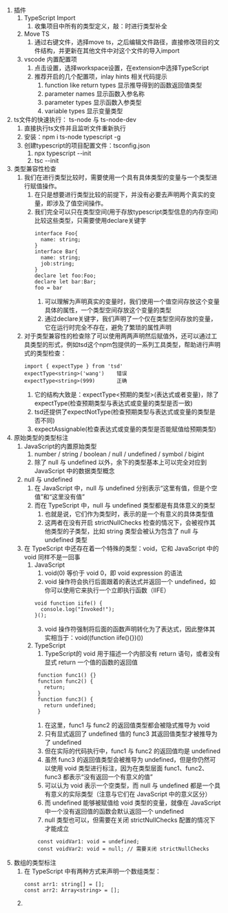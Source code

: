 1. 插件
   1. TypeScript Import
      1. 收集项目中所有的类型定义，敲：时进行类型补全
   2. Move TS
      1. 通过右键文件，选择move ts，之后编辑文件路径，直接修改项目的文件结构，并更新在其他文件中对这个文件的导入import
   3. vscode 内置配置项
      1. 点击设置，选择workspace设置，在extension中选择TypeScript
      2. 推荐开启的几个配置项，inlay hints 相关代码提示
         1. function like return types  显示推导得到的函数返回值类型
         2. parameter names  显示函数入参名称
         3. parameter types  显示函数入参类型
         4. variable types  显示变量类型
2. ts文件的快速执行： ts-node 与 ts-node-dev
   1. 直接执行ts文件并且监听文件重新执行
   2. 安装：npm i ts-node typescript -g
   3. 创建typescript的项目配置文件：tsconfig.json
      1. npx typescript --init
      2. tsc --init
3. 类型兼容性检查
   1. 我们在进行类型比较时，需要使用一个具有具体类型的变量与一个类型进行赋值操作。
      1. 在只是想要进行类型比较的前提下，并没有必要去声明两个真实的变量，即涉及了值空间操作。
      2. 我们完全可以只在类型空间(用于存放typescript类型信息的内存空间)比较这些类型，只需要使用declare关键字
          ```
          interface Foo{
            name: string;
          }
          interface Bar{
            name: string;
            job:string;
          }
          declare let foo:Foo;
          declare let bar:Bar;
          foo = bar
          ```
         1. 可以理解为声明真实的变量时，我们使用一个值空间存放这个变量具体的属性，一个类型空间存放这个变量的类型
         2. 通过declare关键字，我们声明了一个仅在类型空间存放的变量，它在运行时完全不存在，避免了繁琐的属性声明
   2. 对于类型兼容性的检查除了可以使用两两声明然后赋值外，还可以通过工具类型的形式，例如tsd这个npm包提供的一系列工具类型，帮助进行声明式的类型检查：
      ```
      import { expectType } from 'tsd'
      expectType<string>('wang')    错误
      expectType<string>(999)       正确
      ```
      1. 它的结构大致是：expectType<预期的类型>(表达式或者变量)，除了expectType(检查预期类型与表达式或变量的类型是否一致)
      2. tsd还提供了expectNotType(检查预期类型与表达式或变量的类型是否不同)
      3. expectAssignable(检查表达式或变量的类型是否能赋值给预期类型)
4. 原始类型的类型标注
   1. JavaScript的内置原始类型
      1. number / string / boolean / null / undefined / symbol / bigint
      2. 除了 null 与 undefined 以外，余下的类型基本上可以完全对应到 JavaScript 中的数据类型概念
   2. null 与 undefined
      1. 在 JavaScript 中，null 与 undefined 分别表示“这里有值，但是个空值”和“这里没有值”
      2. 而在 TypeScript 中，null 与 undefined 类型都是有具体意义的类型
         1. 也就是说，它们作为类型时，表示的是一个有意义的具体类型值
         2. 这两者在没有开启 strictNullChecks 检查的情况下，会被视作其他类型的子类型，比如 string 类型会被认为包含了 null 与 undefined 类型
   3. 在 TypeScript 中还存在着一个特殊的类型：void，它和 JavaScript 中的 void 同样不是一回事
      1. JavaScript 
         1. void(0) 等价于 void 0，即 void expression 的语法
         2. void 操作符会执行后面跟着的表达式并返回一个 undefined，如你可以使用它来执行一个立即执行函数（IIFE）
           ```
           void function iife() {
             console.log("Invoked!");
           }();
           ```
         3. void 操作符强制将后面的函数声明转化为了表达式，因此整体其实相当于：void((function iife(){})())
      2. TypeScript   
         1. TypeScript的 void 用于描述一个内部没有 return 语句，或者没有显式 return 一个值的函数的返回值
           ```
            function func1() {}
            function func2() {
              return;
            }
            function func3() {
              return undefined;
            }
           ```
            1. 在这里，func1 与 func2 的返回值类型都会被隐式推导为 void
            2. 只有显式返回了 undefined 值的 func3 其返回值类型才被推导为了 undefined
            3. 但在实际的代码执行中，func1 与 func2 的返回值均是 undefined
            4. 虽然 func3 的返回值类型会被推导为 undefined，但是你仍然可以使用 void 类型进行标注，因为在类型层面 func1、func2、func3 都表示“没有返回一个有意义的值”
         2. 可以认为 void 表示一个空类型，而 null 与 undefined 都是一个具有意义的实际类型（注意与它们在 JavaScript 中的意义区分）
         3. 而 undefined 能够被赋值给 void 类型的变量，就像在 JavaScript 中一个没有返回值的函数会默认返回一个 undefined
         4. null 类型也可以，但需要在关闭 strictNullChecks 配置的情况下才能成立
           ```
            const voidVar1: void = undefined;
            const voidVar2: void = null; // 需要关闭 strictNullChecks
           ```
5. 数组的类型标注
   1. 在 TypeScript 中有两种方式来声明一个数组类型：
      ```
      const arr1: string[] = [];
      const arr2: Array<string> = [];
      ```
   2. 